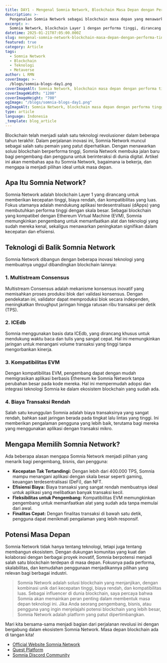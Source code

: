 ```yaml
---
title: DAY1 - Mengenal Somnia Network, Blockchain Masa Depan dengan Performa Tinggi
description: >-
  Pengenalan Somnia Network sebagai blockchain masa depan yang menawarkan kecepatan tinggi, biaya rendah, dan kompatibilitas luas untuk aplikasi terdesentralisasi.
excerpt: >-
  Somnia Network, blockchain Layer 1 dengan performa tinggi, dirancang untuk mendukung aplikasi terdesentralisasi dengan skala besar dan kompatibilitas EVM.
datetime: 2025-01-21T07:05:00.000Z
slug: mengenal-somnia-network-blockchain-masa-depan-dengan-performa-tinggi
featured: true
category: Article
tags:
  - Somnia Network
  - Blockchain
  - Teknologi
  - Metaverse
author: L RMN
coverImage: >-
  /blogs/somnia-blogs-day1.png
coverImageAlt: Somnia Network, blockchain masa depan dengan performa tinggi.
coverImageWidth: "1200"
coverImageHeight: "700"
ogImage: "/blogs/somnia-blogs-day1.png"
ogImageAlt: Somnia Network, blockchain masa depan dengan performa tinggi.
type: article
language: Indonesia
_template: blog_article
---
```


Blockchain telah menjadi salah satu teknologi revolusioner dalam beberapa tahun terakhir. Dalam perjalanan inovasi ini, Somnia Network muncul sebagai salah satu pemain yang patut diperhatikan. Dengan menawarkan solusi blockchain berperforma tinggi, Somnia Network membuka jalan baru bagi pengembang dan pengguna untuk berinteraksi di dunia digital. Artikel ini akan membahas apa itu Somnia Network, bagaimana ia bekerja, dan mengapa ia menjadi pilihan ideal untuk masa depan.

## Apa Itu Somnia Network?

Somnia Network adalah blockchain Layer 1 yang dirancang untuk memberikan kecepatan tinggi, biaya rendah, dan kompatibilitas yang luas. Fokus utamanya adalah mendukung aplikasi terdesentralisasi (dApps) yang membutuhkan performa tinggi dengan skala besar. Sebagai blockchain yang kompatibel dengan Ethereum Virtual Machine (EVM), Somnia memungkinkan pengembang untuk memanfaatkan alat dan teknologi yang sudah mereka kenal, sekaligus menawarkan peningkatan signifikan dalam kecepatan dan efisiensi.

## Teknologi di Balik Somnia Network

Somnia Network dibangun dengan beberapa inovasi teknologi yang membuatnya unggul dibandingkan blockchain lainnya:

### 1. **Multistream Consensus**
Multistream Consensus adalah mekanisme konsensus inovatif yang memisahkan proses produksi blok dari validasi konsensus. Dengan pendekatan ini, validator dapat memproduksi blok secara independen, meningkatkan throughput jaringan hingga ratusan ribu transaksi per detik (TPS).

### 2. **ICEdb**
Somnia menggunakan basis data ICEdb, yang dirancang khusus untuk mendukung waktu baca dan tulis yang sangat cepat. Hal ini memungkinkan jaringan untuk menangani volume transaksi yang tinggi tanpa mengorbankan kinerja.

### 3. **Kompatibilitas EVM**
Dengan kompatibilitas EVM, pengembang dapat dengan mudah memigrasikan aplikasi berbasis Ethereum ke Somnia Network tanpa perubahan besar pada kode mereka. Hal ini mempermudah adopsi dan integrasi teknologi Somnia ke dalam ekosistem blockchain yang sudah ada.

### 4. **Biaya Transaksi Rendah**
Salah satu keunggulan Somnia adalah biaya transaksinya yang sangat rendah, bahkan saat jaringan berada pada tingkat lalu lintas yang tinggi. Ini memberikan pengalaman pengguna yang lebih baik, terutama bagi mereka yang menggunakan aplikasi dengan transaksi mikro.

## Mengapa Memilih Somnia Network?

Ada beberapa alasan mengapa Somnia Network menjadi pilihan yang menarik bagi pengembang, bisnis, dan pengguna:

- **Kecepatan Tak Tertandingi:** Dengan lebih dari 400.000 TPS, Somnia mampu menangani aplikasi dengan skala besar seperti gaming, keuangan terdesentralisasi (DeFi), dan NFT.
- **Efisiensi Biaya:** Biaya transaksi yang sangat rendah membuatnya ideal untuk aplikasi yang melibatkan banyak transaksi kecil.
- **Fleksibilitas untuk Pengembang:** Kompatibilitas EVM memungkinkan pengembang untuk memanfaatkan alat yang sudah ada tanpa memulai dari awal.
- **Finalitas Cepat:** Dengan finalitas transaksi di bawah satu detik, pengguna dapat menikmati pengalaman yang lebih responsif.

## Potensi Masa Depan

Somnia Network tidak hanya tentang teknologi, tetapi juga tentang membangun ekosistem. Dengan dukungan komunitas yang kuat dan kolaborasi dengan berbagai proyek inovatif, Somnia berpotensi menjadi salah satu blockchain terdepan di masa depan. Fokusnya pada performa, skalabilitas, dan kemudahan penggunaan menjadikannya pilihan yang relevan bagi berbagai industri.


> Somnia Network adalah solusi blockchain yang menjanjikan, dengan kombinasi unik dari kecepatan tinggi, biaya rendah, dan kompatibilitas luas. Sebagai influencer di dunia blockchain, saya percaya bahwa Somnia akan memainkan peran penting dalam membentuk masa depan teknologi ini. Jika Anda seorang pengembang, bisnis, atau pengguna yang ingin menjelajahi potensi blockchain yang lebih besar, Somnia Network adalah platform yang patut dipertimbangkan.

Mari kita bersama-sama menjadi bagian dari perjalanan revolusi ini dengan bergabung dalam ekosistem Somnia Network. Masa depan blockchain ada di tangan kita!

- [Official Website Somnia Network](https://somnia.network/)
- [Quest Platform](https://quest.somnia.network/referrals/0F6091D2)
- [Somnia Discord Community](https://discord.gg/somnia)